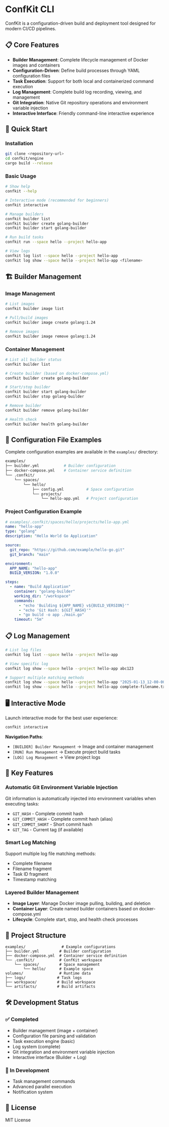 # ConfKit CLI

ConfKit is a configuration-driven build and deployment tool designed for modern CI/CD pipelines.

## 📋 Core Features

- **Builder Management**: Complete lifecycle management of Docker images and containers
- **Configuration-Driven**: Define build processes through YAML configuration files
- **Task Execution**: Support for both local and containerized command execution
- **Log Management**: Complete build log recording, viewing, and management
- **Git Integration**: Native Git repository operations and environment variable injection
- **Interactive Interface**: Friendly command-line interactive experience

## 🚀 Quick Start

### Installation

```bash
git clone <repository-url>
cd confkit/engine
cargo build --release
```

### Basic Usage

```bash
# Show help
confkit --help

# Interactive mode (recommended for beginners)
confkit interactive

# Manage builders
confkit builder list
confkit builder create golang-builder
confkit builder start golang-builder

# Run build tasks
confkit run --space hello --project hello-app

# View logs
confkit log list --space hello --project hello-app
confkit log show --space hello --project hello-app <filename>
```

## 🏗 Builder Management

### Image Management
```bash
# List images
confkit builder image list

# Pull/build images
confkit builder image create golang:1.24

# Remove images
confkit builder image remove golang:1.24
```

### Container Management
```bash
# List all builder status
confkit builder list

# Create builder (based on docker-compose.yml)
confkit builder create golang-builder

# Start/stop builder
confkit builder start golang-builder
confkit builder stop golang-builder

# Remove builder
confkit builder remove golang-builder

# Health check
confkit builder health golang-builder
```

## 📝 Configuration File Examples

Complete configuration examples are available in the `examples/` directory:

```bash
examples/
├── builder.yml           # Builder configuration
├── docker-compose.yml    # Container service definition
└── .confkit/
    └── spaces/
        └── hello/
            ├── config.yml          # Space configuration
            └── projects/
                └── hello-app.yml   # Project configuration
```

### Project Configuration Example

```yaml
# examples/.confkit/spaces/hello/projects/hello-app.yml
name: "hello-app"
type: "golang"
description: "Hello World Go Application"

source:
  git_repo: "https://github.com/example/hello-go.git"
  git_branch: "main"

environment:
  APP_NAME: "hello-app"
  BUILD_VERSION: "1.0.0"

steps:
  - name: "Build Application"
    container: "golang-builder"
    working_dir: "/workspace"
    commands:
      - "echo 'Building ${APP_NAME} v${BUILD_VERSION}'"
      - "echo 'Git Hash: ${GIT_HASH}'"
      - "go build -o app ./main.go"
    timeout: "5m"
```

## 📋 Log Management

```bash
# List log files
confkit log list --space hello --project hello-app

# View specific log
confkit log show --space hello --project hello-app abc123

# Support multiple matching methods
confkit log show --space hello --project hello-app "2025-01-13_12-00-00"
confkit log show --space hello --project hello-app complete-filename.txt
```

## 🖥 Interactive Mode

Launch interactive mode for the best user experience:

```bash
confkit interactive
```

**Navigation Paths**:
- `[BUILDER] Builder Management` → Image and container management
- `[RUN] Run Management` → Execute project build tasks  
- `[LOG] Log Management` → View project logs

## 🎯 Key Features

### Automatic Git Environment Variable Injection

Git information is automatically injected into environment variables when executing tasks:
- `GIT_HASH` - Complete commit hash
- `GIT_COMMIT_HASH` - Complete commit hash (alias)
- `GIT_COMMIT_SHORT` - Short commit hash
- `GIT_TAG` - Current tag (if available)

### Smart Log Matching

Support multiple log file matching methods:
- Complete filename
- Filename fragment
- Task ID fragment
- Timestamp matching

### Layered Builder Management

- **Image Layer**: Manage Docker image pulling, building, and deletion
- **Container Layer**: Create named builder containers based on docker-compose.yml
- **Lifecycle**: Complete start, stop, and health check processes

## 📂 Project Structure

```
examples/                # Example configurations
├── builder.yml         # Builder configuration
├── docker-compose.yml  # Container service definition
└── .confkit/           # ConfKit workspace
    └── spaces/         # Space management
        └── hello/      # Example space
volumes/                # Runtime data
├── logs/              # Task logs
├── workspace/         # Build workspace  
└── artifacts/         # Build artifacts
```

## 🛠 Development Status

### ✅ Completed
- Builder management (image + container)
- Configuration file parsing and validation
- Task execution engine (basic)
- Log system (complete)
- Git integration and environment variable injection
- Interactive interface (Builder + Log)

### 🚧 In Development
- Task management commands
- Advanced parallel execution
- Notification system

## 📄 License

MIT License 